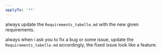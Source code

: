 ```yaml
---
applyTo: '**'
---
```


always update the `Requirements_tabelle.md` with the new given requirements.

always when i ask you to fix a bug or some issue, update the `Requirements_tabelle.md` accordingly, the fixed issue look like a feature.